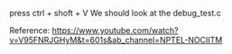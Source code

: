 press ctrl + shoft + V
We should look at the debug_test.c

Reference: https://www.youtube.com/watch?v=V95FNRJGHyM&t=601s&ab_channel=NPTEL-NOCIITM